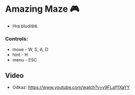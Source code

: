 # Amazing Maze 🎮

- Hra bludiště.

### Controls:
- move - W, S, A, D
- hint - H
- menu - ESC

## Video

- Odkaz: https://www.youtube.com/watch?v=v9FLaYfXaYY
